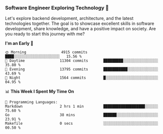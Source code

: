 ### Software Engineer Exploring Technology 🚀 

Let's explore backend development, architecture, and the latest technologies together. The goal is to showcase excellent skills in software development, share knowledge, and have a positive impact on society. Are you ready to start this journey with me?

<!--START_SECTION:waka-->
**I'm an Early 🐤** 

```text
🌞 Morning                4915 commits        ████░░░░░░░░░░░░░░░░░░░░░   15.56 % 
🌆 Daytime                11304 commits       █████████░░░░░░░░░░░░░░░░   35.80 % 
🌃 Evening                13795 commits       ███████████░░░░░░░░░░░░░░   43.69 % 
🌙 Night                  1564 commits        █░░░░░░░░░░░░░░░░░░░░░░░░   04.95 % 
```


📊 **This Week I Spent My Time On** 

```text
💬 Programming Languages: 
Markdown                 2 hrs 1 min         ███████████████████░░░░░░   75.60 % 
Go                       38 mins             ██████░░░░░░░░░░░░░░░░░░░   23.91 % 
Makefile                 0 secs              ░░░░░░░░░░░░░░░░░░░░░░░░░   00.50 % 
```


<!--END_SECTION:waka-->
